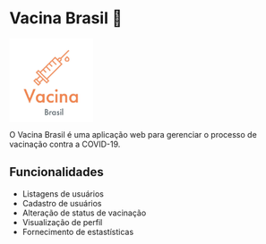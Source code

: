 # Vacina Brasil 👋


<a>
  <img align="center"  height='150px' src="image_6483441.JPG" />
</a>

O Vacina Brasil é uma aplicação web para gerenciar o processo de vacinação contra a COVID-19. 

## Funcionalidades

* Listagens de usuários
* Cadastro de usuários
* Alteração de status de vacinação
* Visualização de perfil
* Fornecimento de estastísticas

